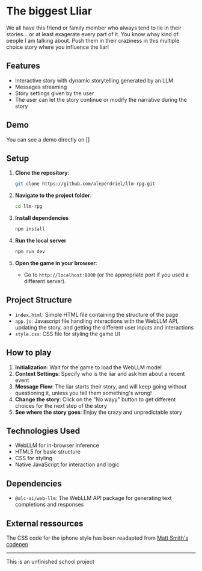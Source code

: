 # The biggest Lliar

We all have this friend or family member who always tend to lie in their stories... or at least exagerate every part of it. You know whay kind of people I am talking about. Push them in their craziness in this multiple choice story where you influence the liar!

## Features

- Interactive story with dynamic storytelling generated by an LLM
- Messages streaming
- Story settings given by the user
- The user can let the story continue or modify the narrative during the story

## Demo
You can see a demo directly on []
## Setup

1. **Clone the repository**:
    ```bash
    git clone https://github.com/aleperdriel/llm-rpg.git
    ```
2. **Navigate to the project folder**:
    ```bash
    cd llm-rpg
    ```
3. **Install dependencies**
    ```bash
    npm install
    ```

4. **Run the local server**
    ```bash
    npm run dev
    ```
5. **Open the game in your browser**:
    - Go to `http://localhost:8000` (or the appropriate port if you used a different server).


## Project Structure

- `index.html`: Simple HTML file containing the structure of the page
- `app.js`: Javascript file handling interactions with the WebLLM API, updating the story, and getting the different user inputs and interactions
- `style.css`: CSS file for styling the game UI

## How to play

1. **Initialization**: Wait for the game to load the WebLLM model
2. **Context Settings**: Specify who is the liar and ask him about a recent event
3. **Message Flow**: The liar starts their story, and will keep going without questioning it, unless you tell them something's wrong!
4. **Change the story**: Click on the "No wayy" button to get different choices for the next step of the story
5. **See where the story goes**: Enjoy the crazy and unpredictable story

## Technologies Used

- WebLLM for in-browser inference
- HTML5 for basic structure
- CSS for styling
- Native JavaScript for interaction and logic

## Dependencies

- `@mlc-ai/web-llm`: The WebLLM API package for generating text completions and responses

## External ressources

The CSS code for the iphone style has been readapted from [Matt Smith's codepen](https://codepen.io/AllThingsSmitty/pen/jommGQ)

---
This is an unfinished school project